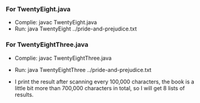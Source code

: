 ### For TwentyEight.java
- Complie: javac TwentyEight.java
- Run: java TwentyEight ../pride-and-prejudice.txt

### For TwentyEightThree.java
- Complie: javac TwentyEightThree.java
- Run: java TwentyEightThree ../pride-and-prejudice.txt

- I print the result after scanning every 100,000 characters, 
the book is a little bit more than 700,000 characters in total, so I will get 8 lists of results.
